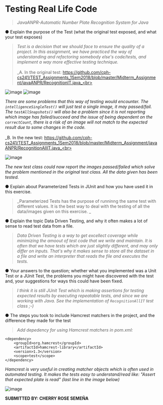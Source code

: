 # Testing Real Life Code
> _JavaANPR-Automatic Number Plate Recognition System for Java_

● Explain the purpose of the Test (what the original test exposed, and what your test exposes) <br>
> _Test is a decision that we should face to ensure the quality of a project. 
In this assignment, we have practiced the way of understanding and refactoring somebody else's code/tests, and implement a way more effective testing technique._ <br><br>
_A. In the original test: https://github.com/cph-cs241/TEST_Assignments_1Sem2018/blob/master/Midterm_Assignment/javaANPR/RecognitionIT.java_<br>

![image](https://user-images.githubusercontent.com/16150075/38174988-f85473c2-35d5-11e8-82f4-09f0f6234448.png)
![image](https://user-images.githubusercontent.com/16150075/38175002-1aa6fd96-35d6-11e8-94c8-4c6391ebd62d.png)

_There are some problems that this way of testing would encounter. The `intelligenceSingleTest()` will just test a single image, it may passed/fail. The `testAllSnapshots()` will also be a problem since it is not reporting which image has failed/succeed and the issue of being dependent on the `correctCount`, there is a risk of an image will not match to the expected result due to some changes in the code._<br><br>
_B. In the new test: https://github.com/cph-cs241/TEST_Assignments_1Sem2018/blob/master/Midterm_Assignment/javaANPR/RecognitionAllIT.java_<br>

![image](https://user-images.githubusercontent.com/16150075/38175163-334d32fa-35d8-11e8-9ab8-d267c75b0ef7.png)

_The new test class could now report the images passed/failed which solve the problem mentioned in the original test class. All the data given has been tested._

● Explain about Parameterized Tests in JUnit and how you have used it in this exercise. <br>
> _Parameterized Tests has the purpose of runninng the same test with different values. It is the best way to deal with the testing of all the data/images given on this exercise. _<br>

● Explain the topic Data Driven Testing, and why it often makes a lot of sense to read test data from a file. <br>
> _Data Driven Testing is a way to get excellect coverage while minimizing the amoout of test code that we write and maintain. It is often that we have tests which are just slightly different, and may only differ on inputs. That's why it makes sense to store all the dataset in a file and write an interpreter that reads the file and executes the tests._<br>

● Your answers to the question; whether what you implemented was a Unit Test or a JUnit Test, the problems you might have discovered with the test and, your suggestions for ways this could have been fixed. <br>
> _I think it is still JUnit Test which is making assertions for testing expected results by executing repeatable tests, and since we are working with Java. See the implementation of `RecognitionAllIT` test class ;-)_<br>

● The steps you took to include Hamcrest matchers in the project, and the difference they made for the test <br>
>_Add depedency for using Hamcrest matchers in pom.xml:_<br>

```
<dependency>
    <groupId>org.hamcrest</groupId>
    <artifactId>hamcrest-library</artifactId>
    <version>1.3</version>
    <scope>test</scope>
</dependency>
```

_Hamcrest is very useful in creating matcher objects which is often used in automated testing. It makes the tests easy to understand/read like: "Assert that expected plate is read" (last line in the image below)_

![image](https://user-images.githubusercontent.com/16150075/38175405-40750864-35dc-11e8-9496-1f2d95accaf0.png)


__SUBMITTED BY: CHERRY ROSE SEMEÑA__
